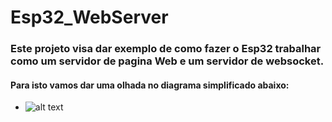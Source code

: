 # Esp32_WebServer
### Este projeto visa dar exemplo de como fazer o Esp32 trabalhar como um servidor de pagina Web e um servidor de websocket.
 
#### Para isto vamos dar uma olhada no diagrama simplificado abaixo:
- ![alt text](https://github.com/rubenshubnerjunior/Esp32_WebServer/blob/main/Diagrama_01.jpg)
